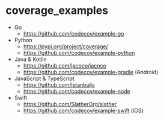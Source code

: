 # coverage_examples

- Go
  - https://github.com/codecov/example-go
- Python
  - https://pypi.org/project/coverage/
  - https://github.com/codecov/example-python
- Java & Kotlin
  - https://github.com/jacoco/jacoco
  - https://github.com/codecov/example-gradle (Android)
- JavaScript & TypeScript
  - https://github.com/istanbuljs
  - https://github.com/codecov/example-node
- Swift
  - https://github.com/SlatherOrg/slather
  - https://github.com/codecov/example-swift (iOS)
